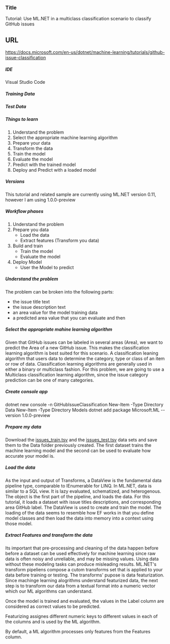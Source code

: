 ### Title
Tutorial: Use ML.NET in a multiclass classification scenario to classify GitHub issues

## URL
https://docs.microsoft.com/en-us/dotnet/machine-learning/tutorials/github-issue-classification

##### IDE
Visual Studio Code

##### Training Data

##### Test Data

##### Things to learn
1. Understand the problem
1. Select the appropriate machine learning algorithm
1. Prepare your data
1. Transform the data
1. Train the model
1. Evaluate the model
1. Predict with the trained model
1. Deploy and Predict with a loaded model

##### Versions
This tutorial and related sample are currently using ML.NET version 0.11, however I am using 1.0.0-preview

##### Workflow phases
1. Understand the problem
1. Prepare you data
    - Load the data
    - Extract features (Transform you data)
1. Build and train
    - Train the model
    - Evaluate the model
1. Deploy Model
    - User the Model to predict

##### Understand the problem
The problem can be broken into the following parts:
- the issue title text
- the issue description text
- an area value for the model training data
- a predicted area value that you can evaluate and then

##### Select the appropriate mahine learning algorithm
Given that GitHub issues can be labeled in several areas (Area), we want to predict the Area of a new GitHub issue. This makes the classification learning algorithm is best suited for this scenario. A classification leaning algorithm that users data to determine the category, type or class of an item or row of data. Classification learning algorithms are generally used in either a binary or multiclass fashion. For this problem, we are going to use a Multiclass classification learning algorithm, since the issue category prediction can be one of many categories.

##### Create console app
dotnet new console -n GitHubIssueClassification
New-Item -Type Directory Data
New-Item -Type Directory Models
dotnet add package Microsoft.ML --version 1.0.0-preview

##### Prepare my data
Download the [issues_train.tsv](https://raw.githubusercontent.com/dotnet/samples/master/machine-learning/tutorials/GitHubIssueClassification/Data/issues_train.tsv) and the [issues_test.tsv](https://raw.githubusercontent.com/dotnet/samples/master/machine-learning/tutorials/GitHubIssueClassification/Data/issues_test.tsv) data sets and save them to the Data folder previously created. The first dataset trains the machine learning model and the second can be used to evaluate how accurate your model is.

##### Load the data
As the input and output of Transforms, a DataView is the fundamental data pipeline type, comparable to IEnumerable for LINQ. In ML.NET, data is similar to a SQL view. It is lazy evaluated, schematized, and heterogenous. The object is the first part of the pipeline, and loads the data. For this tutorial, it loads a dataset with issue titles descriptions, and corresponding area GitHub label. The DataView is used to create and train the model. The loading of the data seems to resemble how EF works in that you define model classes and then load the data into memory into a context using those model.

##### Extract Features and transform the data
Its important that pre-processing and cleaning of the data happen before before a dataset can be used effectively for machine learning since raw data is often noisy and unreliable, and may be missing values. Using data without these modeling tasks can produce misleading results. ML.NET's transform pipeliens compose a cutom transforms set that is applied to your data before training or testing. The transforms' pupose is data featurization. Since machinge learning alogrithms understand featurized data, the next step is to transform our data from a textual format into a numeric vector which our ML algorithms can understand. 

Once the model is trained and evaluated, the values in the Label column are considered as correct values to be predicted. 

Featurizing assignes different numeric keys to different values in each of the columns and is used by the ML algorithm.

By default, a ML algorithm processes only features from the Features column.